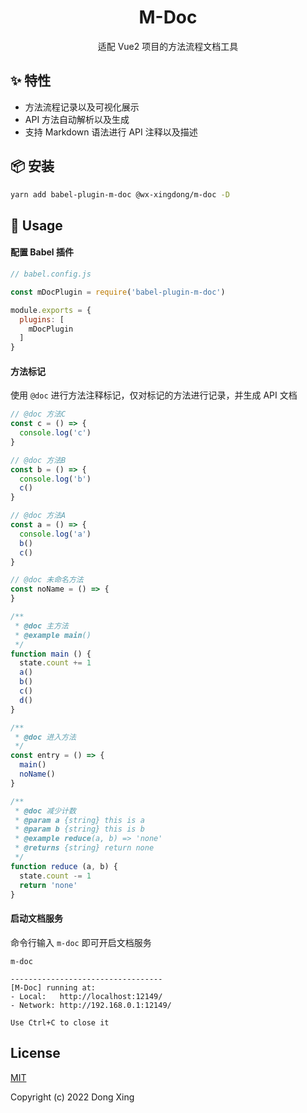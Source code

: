 <h1 align="center">M-Doc</h1>

<div align="center">
适配 Vue2 项目的方法流程文档工具
</div>

## ✨ 特性

- 方法流程记录以及可视化展示
- API 方法自动解析以及生成
- 支持 Markdown 语法进行 API 注释以及描述

## 📦 安装
```bash
yarn add babel-plugin-m-doc @wx-xingdong/m-doc -D
```

## 🧐 Usage

#### 配置 Babel 插件
```javascript
// babel.config.js

const mDocPlugin = require('babel-plugin-m-doc')

module.exports = {
  plugins: [
    mDocPlugin
  ]
}

```

#### 方法标记
使用 `@doc` 进行方法注释标记，仅对标记的方法进行记录，并生成 API 文档

```javascript
// @doc 方法C
const c = () => {
  console.log('c')
}

// @doc 方法B
const b = () => {
  console.log('b')
  c()
}

// @doc 方法A
const a = () => {
  console.log('a')
  b()
  c()
}

// @doc 未命名方法
const noName = () => {
}

/**
 * @doc 主方法
 * @example main()
 */
function main () {
  state.count += 1
  a()
  b()
  c()
  d()
}

/**
 * @doc 进入方法
 */
const entry = () => {
  main()
  noName()
}

/**
 * @doc 减少计数
 * @param a {string} this is a
 * @param b {string} this is b
 * @example reduce(a, b) => 'none'
 * @returns {string} return none
 */
function reduce (a, b) {
  state.count -= 1
  return 'none'
}
```
#### 启动文档服务
命令行输入 `m-doc` 即可开启文档服务
```
m-doc

----------------------------------
[M-Doc] running at:
- Local:   http://localhost:12149/
- Network: http://192.168.0.1:12149/

Use Ctrl+C to close it
```

## License
[MIT](http://opensource.org/licenses/MIT)

Copyright (c) 2022 Dong Xing
